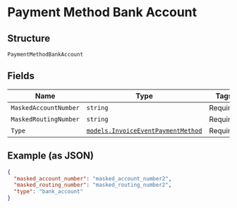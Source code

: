 
# Payment Method Bank Account

## Structure

`PaymentMethodBankAccount`

## Fields

| Name | Type | Tags | Description |
|  --- | --- | --- | --- |
| `MaskedAccountNumber` | `string` | Required | - |
| `MaskedRoutingNumber` | `string` | Required | - |
| `Type` | [`models.InvoiceEventPaymentMethod`](../../doc/models/invoice-event-payment-method.md) | Required | - |

## Example (as JSON)

```json
{
  "masked_account_number": "masked_account_number2",
  "masked_routing_number": "masked_routing_number2",
  "type": "bank_account"
}
```

